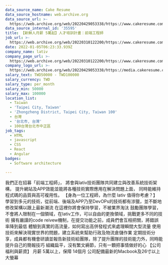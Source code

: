 ```yaml
---
data_source_name: Cake Resume
data_source_hostname: web.archive.org
data_source_url: >-
  https://web.archive.org/web/20220429053338/https://www.cakeresume.com/jobs?ref=jobs_job_search_202001_v2&utm_campaign=jobs_job_search&utm_source=google&utm_content=202001_v2&gclid=CjwKCAjw9qiTBhBbEiwAp-GE0QAQVi1PP90Zg7RzV-FMesN7AdET8fKhFD3Kkq1N6nhM9n3zrUIYlhoChVoQAvD_BwE
data_source_internal_id: '35595'
title: 【新鮮人月薪 5萬起】人才培訓計畫：前端工程師
job_url: >-
  https://web.archive.org/web/20220310122200/https://www.cakeresume.com/companies/lativ/jobs/4e7b32
date: 2022-01-05T06:23:33.939Z
company_name: lativ
company_page_url: >-
  https://web.archive.org/web/20220310122200/https://www.cakeresume.com/companies/lativ
company_logo_url: >-
  https://web.archive.org/web/20220429053338/https://media.cakeresume.com/image/upload/s--GuDChgEf--/c_pad,fl_png8,h_200,w_200/v1536142136/page__logo_1482125643.png
salary_text: TWD50000 - TWD100000
salary_currency: TWD
salary_type: per_month
salary_min: 50000
salary_max: 100000
location_list:
  - Taiwan
  - 'Taipei City, Taiwan'
  - 'Zhongzheng District, Taipei City, Taiwan 100'
  - 台灣
  - '台北市, 台灣'
  - 100台灣台北市中正區
job_tags:
  - HTML
  - javascript
  - CSS
  - React
  - Angular
badges:
  - Software architecture

---
```


我們正在招募「前端工程師」， 將會與lativ技術團隊共同建立與改善系統技術架構， 提升網站及APP效能並能將各種技術實際應用在解決問題上面， 同時能維持程式碼的品質與高可複用性。 【身為一位工程師，為什麼 lativ 值得你考慮？】 學習到多元的技術，從前端、後端及APP乃至DevOPs的技術都有涉獵，並不斷地修改架構以跟上最新潮流 在這裡你將會保持學習，不被業界淘汰 鼓勵團隊學習，不會將人限制在一個領域，在lativ工作，可以自由的更換領域，挑戰更多不同的技術 擁有嚴謹的code reivew機制，在提交功能之前，成員們會互相把關，將錯誤率降到最低 體驗到真實的高流量，如何寫出高併發程式來處理瞬間大型流量 使用技術來解決現實世界的問題，建立系統來幫助行政及物流倉儲作業 定期技術分享，成員都有機會研讀並報告新技術給團隊，除了提升團隊的技術能力外，同時能提升自己的簡報技巧 組織扁平，沒有繁文縟節，只有一顆把事情做好的心 【公司福利與薪資】 月薪 5萬以上，保障 14個月 公司配備最新的Macbook及26寸以上大螢幕